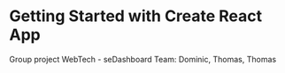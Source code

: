 # Getting Started with Create React App

Group project WebTech - seDashboard 
Team: Dominic, Thomas, Thomas 

